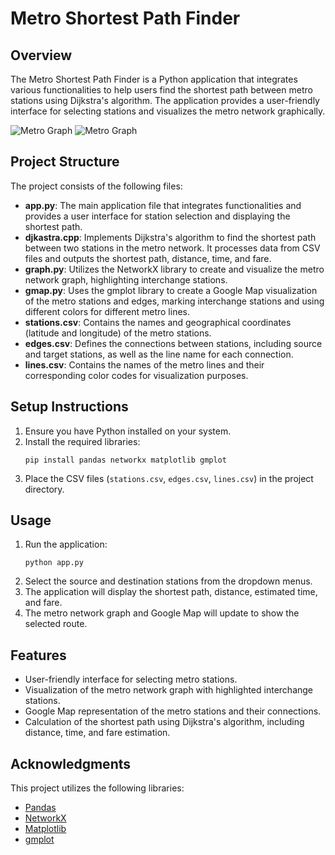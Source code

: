# Metro Shortest Path Finder

## Overview
The Metro Shortest Path Finder is a Python application that integrates various functionalities to help users find the shortest path between metro stations using Dijkstra's algorithm. The application provides a user-friendly interface for selecting stations and visualizes the metro network graphically.

![Metro Graph](static/graphv.png)
![Metro Graph](static/map.png)
## Project Structure
The project consists of the following files:

- **app.py**: The main application file that integrates functionalities and provides a user interface for station selection and displaying the shortest path.
- **djkastra.cpp**: Implements Dijkstra's algorithm to find the shortest path between two stations in the metro network. It processes data from CSV files and outputs the shortest path, distance, time, and fare.
- **graph.py**: Utilizes the NetworkX library to create and visualize the metro network graph, highlighting interchange stations.
- **gmap.py**: Uses the gmplot library to create a Google Map visualization of the metro stations and edges, marking interchange stations and using different colors for different metro lines.
- **stations.csv**: Contains the names and geographical coordinates (latitude and longitude) of the metro stations.
- **edges.csv**: Defines the connections between stations, including source and target stations, as well as the line name for each connection.
- **lines.csv**: Contains the names of the metro lines and their corresponding color codes for visualization purposes.

## Setup Instructions
1. Ensure you have Python installed on your system.
2. Install the required libraries:
   ```
   pip install pandas networkx matplotlib gmplot
   ```
3. Place the CSV files (`stations.csv`, `edges.csv`, `lines.csv`) in the project directory.

## Usage
1. Run the application:
   ```
   python app.py
   ```
2. Select the source and destination stations from the dropdown menus.
3. The application will display the shortest path, distance, estimated time, and fare.
4. The metro network graph and Google Map will update to show the selected route.

## Features
- User-friendly interface for selecting metro stations.
- Visualization of the metro network graph with highlighted interchange stations.
- Google Map representation of the metro stations and their connections.
- Calculation of the shortest path using Dijkstra's algorithm, including distance, time, and fare estimation.

## Acknowledgments
This project utilizes the following libraries:
- [Pandas](https://pandas.pydata.org/)
- [NetworkX](https://networkx.org/)
- [Matplotlib](https://matplotlib.org/)
- [gmplot](https://github.com/google/gmplot)